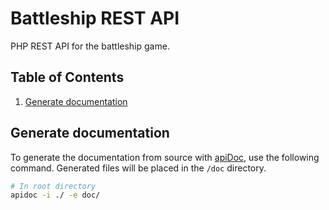# Battleship REST API

PHP REST API for the battleship game.

## Table of Contents

1. [Generate documentation](#generate-documentation)

## Generate documentation

To generate the documentation from source with [apiDoc](https://apidocjs.com/), use the following command. Generated files will be placed in the `/doc` directory.

```sh
# In root directory
apidoc -i ./ -e doc/
```
